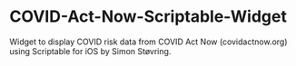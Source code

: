 # COVID-Act-Now-Scriptable-Widget
Widget to display COVID risk data from COVID Act Now (covidactnow.org) using Scriptable for iOS by Simon Støvring.
